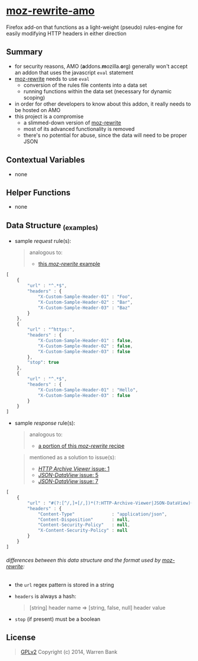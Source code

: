 # [moz-rewrite-amo](https://github.com/warren-bank/moz-rewrite-amo)

Firefox add-on that functions as a light-weight (pseudo) rules-engine for easily modifying HTTP headers in either direction

## Summary

* for security reasons, AMO (<b>a</b>ddons.<b>m</b>ozilla.<b>o</b>rg) generally won't accept an addon that uses the javascript `eval` statement
* [moz-rewrite](https://github.com/warren-bank/moz-rewrite) needs to use `eval`
  * conversion of the rules file contents into a data set
  * running functions within the data set (necessary for dynamic scoping)
* in order for other developers to know about this addon, it really needs to be hosted on AMO
* this project is a compromise
  * a slimmed-down version of [moz-rewrite](https://github.com/warren-bank/moz-rewrite)
  * most of its advanced functionality is removed
  * there's no potential for abuse, since the data will need to be proper JSON

## Contextual Variables

* none

## Helper Functions

* none

## Data Structure <sub>(examples)</sub>

* sample _request_ rule(s):

  > analogous to:
  > * [this _moz-rewrite_ example](https://github.com/warren-bank/moz-rewrite#user-content-simple-examples)

```javascript
[
    {
        "url" : "^.*$",
        "headers" : {
            "X-Custom-Sample-Header-01" : "Foo",
            "X-Custom-Sample-Header-02" : "Bar",
            "X-Custom-Sample-Header-03" : "Baz"
        }
    },
    {
        "url" : "^https:",
        "headers" : {
            "X-Custom-Sample-Header-01" : false,
            "X-Custom-Sample-Header-02" : false,
            "X-Custom-Sample-Header-03" : false
        },
        "stop": true
    },
    {
        "url" : "^.*$",
        "headers" : {
            "X-Custom-Sample-Header-01" : "Hello",
            "X-Custom-Sample-Header-03" : false
        }
    }
]
```

* sample _response_ rule(s):

  > analogous to:
  > * [a portion of this _moz-rewrite_ recipe](https://github.com/warren-bank/moz-rewrite/blob/data/recipe-book/response/disable%20CSP.js)

  > mentioned as a solution to issue(s):
  > * [_HTTP Archive Viewer_ issue: 1](https://github.com/warren-bank/moz-harviewer/issues/1)
  > * [_JSON-DataView_ issue: 5](https://github.com/warren-bank/moz-json-data-view/issues/5#issuecomment-63533063)
  > * [_JSON-DataView_ issue: 7](https://github.com/warren-bank/moz-json-data-view/issues/7#issuecomment-64692997)

```javascript
[
    {
        "url" : "#(?:[^/,]+[/,])*(?:HTTP-Archive-Viewer|JSON-DataView)(?:[/,]|$)",
        "headers" : {
            "Content-Type"              : "application/json",
            "Content-Disposition"       : null,
            "Content-Security-Policy"   : null,
            "X-Content-Security-Policy" : null
        }
    }
]
```

###### differences between this data structure and the format used by [moz-rewrite](https://github.com/warren-bank/moz-rewrite#user-content-data-structure):
  * the `url` regex pattern is stored in a string
  * `headers` is always a hash:

      >  [string] header name &rArr; [string, false, null] header value
  * `stop` (if present) must be a boolean

## License
  > [GPLv2](http://www.gnu.org/licenses/gpl-2.0.txt)
  > Copyright (c) 2014, Warren Bank
